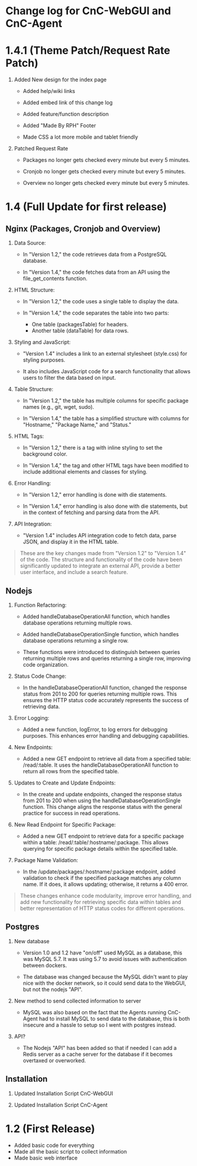 # Change log for CnC-WebGUI and CnC-Agent

# 1.4.1 (Theme Patch/Request Rate Patch)

1. Added New design for the index page 
    
    * Added help/wiki links 

    * Added embed link of this change log 

    * Added feature/function description 

    * Added "Made By RPH" Footer

    * Made CSS a lot more mobile and tablet friendly 

2. Patched Request Rate

    * Packages no longer gets checked every minute but every 5 minutes.

    * Cronjob no longer gets checked every minute but every 5 minutes.

    * Overview no longer gets checked every minute but every 5 minutes.


# 1.4 (Full Update for first release)

## Nginx (Packages, Cronjob and Overview)

1. Data Source:

    * In "Version 1.2," the code retrieves data from a PostgreSQL database.

    * In "Version 1.4," the code fetches data from an API using the file_get_contents function.

2. HTML Structure:

    * In "Version 1.2," the code uses a single table to display the data.

    * In "Version 1.4," the code separates the table into two parts:
        * One table (packagesTable) for headers.
        * Another table (dataTable) for data rows.

3. Styling and JavaScript:

    * "Version 1.4" includes a link to an external stylesheet (style.css) for styling purposes.

    * It also includes JavaScript code for a search functionality that allows users to filter the data based on input.

4. Table Structure:

    * In "Version 1.2," the table has multiple columns for specific package names (e.g., git, wget, sudo).

    * In "Version 1.4," the table has a simplified structure with columns for "Hostname," "Package Name," and "Status."

5. HTML Tags:

    * In "Version 1.2," there is a <body> tag with inline styling to set the background color.

    * In "Version 1.4," the <body> tag and other HTML tags have been modified to include additional elements and classes for styling.

6. Error Handling:

    * In "Version 1.2," error handling is done with die statements.

    * In "Version 1.4," error handling is also done with die statements, but in the context of fetching and parsing data from the API.

7. API Integration:

    * "Version 1.4" includes API integration code to fetch data, parse JSON, and display it in the HTML table.

>These are the key changes made from "Version 1.2" to "Version 1.4" of the code. The structure and functionality of the code have been significantly updated to integrate an external API, provide a better user interface, and include a search feature.

## Nodejs 

1. Function Refactoring:

    * Added handleDatabaseOperationAll function, which handles database operations returning multiple rows.

    * Added handleDatabaseOperationSingle function, which handles database operations returning a single row.

    * These functions were introduced to distinguish between queries returning multiple rows and queries returning a single row, improving code organization.

2. Status Code Change:

    * In the handleDatabaseOperationAll function, changed the response status from 201 to 200 for queries returning multiple rows. This ensures the HTTP status code accurately represents the success of retrieving data.

3. Error Logging:

    * Added a new function, logError, to log errors for debugging purposes. This enhances error handling and debugging capabilities.

4. New Endpoints:

    * Added a new GET endpoint to retrieve all data from a specified table: /read/:table. It uses the handleDatabaseOperationAll function to return all rows from the specified table.

5. Updates to Create and Update Endpoints:

    * In the create and update endpoints, changed the response status from 201 to 200 when using the handleDatabaseOperationSingle function. This change aligns the response status with the general practice for success in read operations.

6. New Read Endpoint for Specific Package:

    * Added a new GET endpoint to retrieve data for a specific package within a table: /read/:table/:hostname/:package. This allows querying for specific package details within the specified table.

7. Package Name Validation:

    * In the /update/packages/:hostname/:package endpoint, added validation to check if the specified package matches any column name. If it does, it allows updating; otherwise, it returns a 400 error.

>These changes enhance code modularity, improve error handling, and add new functionality for retrieving specific data within tables and better representation of HTTP status codes for different operations.

## Postgres 

1. New database

    * Version 1.0 and 1.2 have "on/off" used MySQL as a database, this was MySQL 5.7. It was using 5.7 to avoid issues with authentication between dockers.

    * The database was changed because the MySQL didn't want to play nice with the docker network, so it could send data to the WebGUI, but not the nodejs "API".

2. New method to send collected information to server

    * MySQL was also based on the fact that the Agents running CnC-Agent had to install MySQL to send data to the database, this is both insecure and a hassle to setup so I went with postgres instead.

3. API?

    * The Nodejs "API" has been added so that if needed I can add a Redis server as a cache server for the database if it becomes overtaxed or overworked.

## Installation 

1. Updated Installation Script CnC-WebGUI

2. Updated Installation Script CnC-Agent


# 1.2 (First Release)

* Added basic code for everything
* Made all the basic script to collect information
* Made basic web interface



